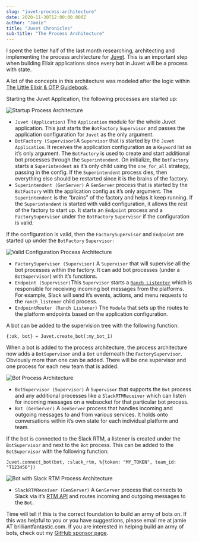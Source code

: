 ```yaml
---
slug: "juvet-process-architecture"
date: 2020-11-30T12:00:00.000Z
author: "Jamie"
title: "Juvet Chronicles"
sub-title: "The Process Architecture"
---
```


I spent the better half of the last month researching, architecting and implementing the process architecture for [Juvet](https://github.com/juvet/juvet). This is an important step when building Elixir applications since every bot in Juvet will be a process with state.

<!-- end -->

A lot of the concepts in this architecture was modeled after the logic within [The Little Elixir & OTP Guidebook](https://www.manning.com/books/the-little-elixir-and-otp-guidebook).

Starting the Juvet Application, the following processes are started up:

![Startup Process Architecture](./images/start-process-architecture.png)

- `Juvet (Application)` The `Application` module for the whole Juvet application. This just starts the `BotFactory` `Supervisor` and passes the application configuration for `Juvet` as the only argument.
- `BotFactory (Supervisor)`A `Supervisor` that is started by the `Juvet` `Application`. It receives the application configuration as a `Keyword` list as it’s only argument. The `BotFactory` is used to create and start additional bot processes through the `Superintendent`. On initialize, the `BotFactory` starts a `Superintendent` as it’s only child using the `one_for_all` strategy, passing in the config. If the `Superintendent` process dies, then everything else should be restarted since it is the brains of the factory.
- `Superintendent (GenServer)` A `GenServer` process that is started by the `BotFactory` with the application config as it’s only argument. The `Superintendent` is the “brains” of the factory and helps it keep running. If the `Superintendent` is started with valid configuration, it allows the rest of the factory to start up. It starts an `Endpoint` process and a `FactorySupervisor` under the `BotFactory` `Supervisor` if the configuration is valid.

If the configuration is valid, then the `FactorySupervisor` and `Endpoint` are started up under the `BotFactory` `Supervisor`:

![Valid Configuration Process Architecture](./images/valid-config-process-architecture.png)

- `FactorySupervisor (Supervisor)` A `Supervisor` that will supervise all the bot processes within the factory. It can add bot processes (under a `BotSupervisor`) with it’s functions.
- `Endpoint (Supervisor)`This `Supervisor` starts a [`Ranch Listenter`](https://github.com/ninenines/ranch) which is responsible for receiving incoming bot messages from the platforms. For example, Slack will send it’s events, actions, and menu requests to the `ranch_listener` child process.
- `EndpointRouter (Ranch Listener)` The `Module` that sets up the routes to the platform endpoints based on the application configuration.

A bot can be added to the supervision tree with the following function:

```language-elixir
{:ok, bot} = Juvet.create_bot(:my_bot_1)
```

When a bot is added to the process architecture, the process architecture now adds a `BotSupervisor` and a `Bot` underneath the `FactorySupervisor`. Obviously more than one can be added. There will be one supervisor and one process for each new team that is added.

![Bot Process Architecture](./images/bot-process-architecture.png)

- `BotSupervisor (Supervisor)` A `Supervisor` that supports the `Bot` process and any additional processes like a `SlackRTMReceiver` which can listen for incoming messages on a websocket for that particular bot process.
- `Bot (GenServer)` A `GenServer` process that handles incoming and outgoing messages to and from various services. It holds onto conversations within it’s own state for each individual platform and team.

If the bot is connected to the Slack RTM, a listener is created under the `BotSupervisor` and next to the `Bot` process. This can be added to the `BotSupervisor` with the following function:

```
Juvet.connect_bot(bot, :slack_rtm, %{token: "MY_TOKEN", team_id: "T123456"})
```

![Bot with Slack RTM Process Architecture](./images/bot-with-rtm-process-architecture.png)

- `SlackRTMReceiver (GenServer)` A `GenServer` process that connects to Slack via it’s [RTM API](https://api.slack.com/rtm) and routes incoming and outgoing messages to the `Bot`.

Time will tell if this is the correct foundation to build an army of bots on. If this was helpful to you or you have suggestions, please email me at jamie AT brilliantfantastic.com. If you are interested in helping build an army of bots, check out my [GitHub sponsor page](https://github.com/sponsors/jwright).
